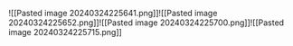 ![[Pasted image 20240324225641.png]]![[Pasted image 20240324225652.png]]![[Pasted image 20240324225700.png]]![[Pasted image 20240324225715.png]]
